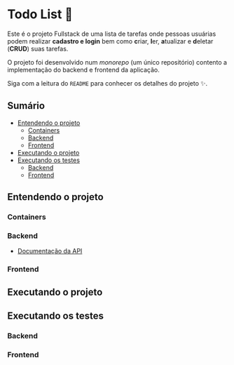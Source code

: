 # Todo List 📝
Este é o projeto Fullstack de uma lista de tarefas onde pessoas usuárias podem realizar **cadastro e login** bem como **c**riar, **l**er, **a**tualizar e **d**eletar (**CRUD**) suas tarefas.

O projeto foi desenvolvido num *monorepo* (um único repositório) contento a implementação do backend e frontend da aplicação.

Siga com a leitura do `README` para conhecer os detalhes do projeto ✨.

## Sumário
- [Entendendo o projeto](https://github.com/tainnaps/todo-list-full-stack#entendendo-o-projeto)
  - [Containers](https://github.com/tainnaps/todo-list-full-stack#containers)
  - [Backend](https://github.com/tainnaps/todo-list-full-stack#backend)
  - [Frontend](https://github.com/tainnaps/todo-list-full-stack#frontend)
- [Executando o projeto](https://github.com/tainnaps/todo-list-full-stack#executando-o-projeto)
- [Executando os testes](https://github.com/tainnaps/todo-list-full-stack#executando-os-testes)
  - [Backend](https://github.com/tainnaps/todo-list-full-stack#backend-1)
  - [Frontend](https://github.com/tainnaps/todo-list-full-stack#frontend-1)

## Entendendo o projeto
### Containers

### Backend
- [Documentação da API](https://documenter.getpostman.com/view/20099081/2s7YfGDcum)

### Frontend

## Executando o projeto

## Executando os testes
### Backend

### Frontend

